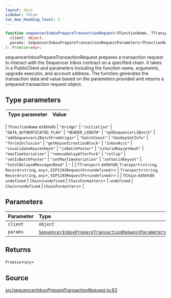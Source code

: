 ```yaml
---
layout: docs
sidebar: false
toc_max_heading_level: 5
---
```


```ts
function sequencerInboxPrepareTransactionRequest<TFunctionName, TTransport, TChain>(
  client: object,
  params: SequencerInboxPrepareTransactionRequestParameters<TFunctionName>,
): Promise<any>;
```

sequencerInboxPrepareTransactionRequest prepares a transaction request to
interact with the Sequencer Inbox contract on a specified chain. It takes in
a PublicClient and parameters including the function name, arguments, upgrade
executor, and account address. The function generates the transaction data
and value based on the parameters provided and returns a prepared transaction
request object.

## Type parameters

| Type parameter | Value |
| :------------- | :---- |

| `TFunctionName` _extends_
\| `"bridge"`
\| `"initialize"`
\| `"DATA_AUTHENTICATED_FLAG"`
\| `"HEADER_LENGTH"`
\| `"addSequencerL2Batch"`
\| `"addSequencerL2BatchFromOrigin"`
\| `"batchCount"`
\| `"dasKeySetInfo"`
\| `"forceInclusion"`
\| `"getKeysetCreationBlock"`
\| `"inboxAccs"`
\| `"invalidateKeysetHash"`
\| `"isBatchPoster"`
\| `"isValidKeysetHash"`
\| `"maxTimeVariation"`
\| `"removeDelayAfterFork"`
\| `"rollup"`
\| `"setIsBatchPoster"`
\| `"setMaxTimeVariation"`
\| `"setValidKeyset"`
\| `"totalDelayedMessagesRead"` | - |
| `TTransport` _extends_ `Transport`\<`string`, `Record`\<`string`, `any`\>, `EIP1193RequestFn`\<`undefined`\>\> | `Transport`\<`string`, `Record`\<`string`, `any`\>, `EIP1193RequestFn`\<`undefined`\>\> |
| `TChain` _extends_ `undefined` \| `Chain`\<`undefined` \| `ChainFormatters`\> | `undefined` \| `Chain`\<`undefined` \| `ChainFormatters`\> |

## Parameters

| Parameter | Type                                                                                                                                           |
| :-------- | :--------------------------------------------------------------------------------------------------------------------------------------------- |
| `client`  | `object`                                                                                                                                       |
| `params`  | [`SequencerInboxPrepareTransactionRequestParameters`](../type-aliases/SequencerInboxPrepareTransactionRequestParameters.md)\<`TFunctionName`\> |

## Returns

`Promise`\<`any`\>

## Source

[src/sequencerInboxPrepareTransactionRequest.ts:83](https://github.com/OffchainLabs/arbitrum-orbit-sdk/blob/9d5595a042e42f7d6b9af10a84816c98ea30f330/src/sequencerInboxPrepareTransactionRequest.ts#L83)
